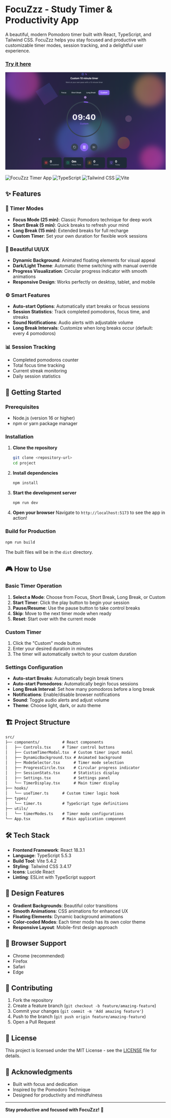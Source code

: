 # FocuZzz - Study Timer & Productivity App

A beautiful, modern Pomodoro timer built with React, TypeScript, and Tailwind CSS. FocuZzz helps you stay focused and productive with customizable timer modes, session tracking, and a delightful user experience.
### [Try it here](https://focuzzz.netlify.app/)

![FocuZzz App Screenshot](image.png)

![FocuZzz Timer App](https://img.shields.io/badge/React-18.3.1-blue?logo=react)
![TypeScript](https://img.shields.io/badge/TypeScript-5.5.3-blue?logo=typescript)
![Tailwind CSS](https://img.shields.io/badge/Tailwind-3.4.17-38B2AC?logo=tailwind-css)
![Vite](https://img.shields.io/badge/Vite-5.4.2-646CFF?logo=vite)

## ✨ Features

### 🎯 Timer Modes
- **Focus Mode (25 min)**: Classic Pomodoro technique for deep work
- **Short Break (5 min)**: Quick breaks to refresh your mind
- **Long Break (15 min)**: Extended breaks for full recharge
- **Custom Timer**: Set your own duration for flexible work sessions

### 🎨 Beautiful UI/UX
- **Dynamic Background**: Animated floating elements for visual appeal
- **Dark/Light Theme**: Automatic theme switching with manual override
- **Progress Visualization**: Circular progress indicator with smooth animations
- **Responsive Design**: Works perfectly on desktop, tablet, and mobile

### ⚙️ Smart Features
- **Auto-start Options**: Automatically start breaks or focus sessions
- **Session Statistics**: Track completed pomodoros, focus time, and streaks
- **Sound Notifications**: Audio alerts with adjustable volume
- **Long Break Intervals**: Customize when long breaks occur (default: every 4 pomodoros)

### 📊 Session Tracking
- Completed pomodoros counter
- Total focus time tracking
- Current streak monitoring
- Daily session statistics

## 🚀 Getting Started

### Prerequisites
- Node.js (version 16 or higher)
- npm or yarn package manager

### Installation

1. **Clone the repository**
   ```bash
   git clone <repository-url>
   cd project
   ```

2. **Install dependencies**
   ```bash
   npm install
   ```

3. **Start the development server**
   ```bash
   npm run dev
   ```

4. **Open your browser**
   Navigate to `http://localhost:5173` to see the app in action!

### Build for Production

```bash
npm run build
```

The built files will be in the `dist` directory.

## 🎮 How to Use

### Basic Timer Operation
1. **Select a Mode**: Choose from Focus, Short Break, Long Break, or Custom
2. **Start Timer**: Click the play button to begin your session
3. **Pause/Resume**: Use the pause button to take control breaks
4. **Skip**: Move to the next timer mode when ready
5. **Reset**: Start over with the current mode

### Custom Timer
1. Click the "Custom" mode button
2. Enter your desired duration in minutes
3. The timer will automatically switch to your custom duration

### Settings Configuration
- **Auto-start Breaks**: Automatically begin break timers
- **Auto-start Pomodoros**: Automatically begin focus sessions
- **Long Break Interval**: Set how many pomodoros before a long break
- **Notifications**: Enable/disable browser notifications
- **Sound**: Toggle audio alerts and adjust volume
- **Theme**: Choose light, dark, or auto theme

## 🏗️ Project Structure

```
src/
├── components/          # React components
│   ├── Controls.tsx     # Timer control buttons
│   ├── CustomTimerModal.tsx  # Custom timer input modal
│   ├── DynamicBackground.tsx # Animated background
│   ├── ModeSelector.tsx      # Timer mode selection
│   ├── ProgressCircle.tsx    # Circular progress indicator
│   ├── SessionStats.tsx      # Statistics display
│   ├── Settings.tsx          # Settings panel
│   └── TimerDisplay.tsx      # Main timer display
├── hooks/
│   └── useTimer.ts      # Custom timer logic hook
├── types/
│   └── timer.ts         # TypeScript type definitions
├── utils/
│   └── timerModes.ts    # Timer mode configurations
└── App.tsx              # Main application component
```

## 🛠️ Tech Stack

- **Frontend Framework**: React 18.3.1
- **Language**: TypeScript 5.5.3
- **Build Tool**: Vite 5.4.2
- **Styling**: Tailwind CSS 3.4.17
- **Icons**: Lucide React
- **Linting**: ESLint with TypeScript support

## 🎨 Design Features

- **Gradient Backgrounds**: Beautiful color transitions
- **Smooth Animations**: CSS animations for enhanced UX
- **Floating Elements**: Dynamic background animations
- **Color-coded Modes**: Each timer mode has its own color theme
- **Responsive Layout**: Mobile-first design approach

## 📱 Browser Support

- Chrome (recommended)
- Firefox
- Safari
- Edge

## 🤝 Contributing

1. Fork the repository
2. Create a feature branch (`git checkout -b feature/amazing-feature`)
3. Commit your changes (`git commit -m 'Add amazing feature'`)
4. Push to the branch (`git push origin feature/amazing-feature`)
5. Open a Pull Request

## 📄 License

This project is licensed under the MIT License - see the [LICENSE](LICENSE) file for details.

## 🙏 Acknowledgments

- Built with focus and dedication
- Inspired by the Pomodoro Technique
- Designed for productivity and mindfulness

---

**Stay productive and focused with FocuZzz!** 🚀 
